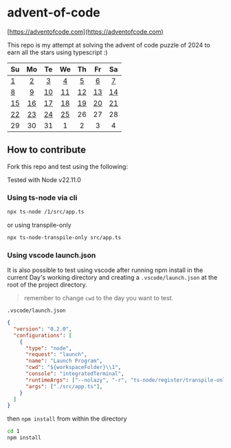 # advent-of-code

[https://adventofcode.com](https://adventofcode.com)

This repo is my attempt at solving the advent of code puzzle of 2024 to earn all the stars using typescript :)

| Su | Mo | Te | We | Th | Fr | Sa |
| :--|:--:|:--:|:--:|:--:|:--:|:--:|
| [1](./1/) | [2](./2/) | [3](./3/) | [4]() | [5]() | [6]() | [7]() |
| [8]() | [9]() | [10]() | [11]() | [12]() | [13]() | [14]() |
| [15]() | [16]() | [17]() | [18]() | [19]() | [20]() | [21]() |
| [22]() | [23]() | [24]() | [25]() | 26 | 27 | 28 |
| 29 | 30 | 31 | 1 | 2 | 3 | 4 |






## How to contribute

Fork this repo and test using the following:

Tested with Node v22.11.0

### Using ts-node via cli

```sh
npx ts-node /1/src/app.ts
```

or using transpile-only

```sh
npx ts-node-transpile-only src/app.ts
```

### Using vscode launch.json

It is also possible to test using vscode after running npm install in the current Day's working directory and creating a `.vscode/launch.json` at the root of the project directory.
>remember to change `cwd` to the day you want to test.

`.vscode/launch.json`

```json
{
  "version": "0.2.0",
  "configurations": [
    {
      "type": "node",
      "request": "launch",
      "name": "Launch Program",
      "cwd": "${workspaceFolder}\\1",
      "console": "integratedTerminal",
      "runtimeArgs": ["--nolazy", "-r", "ts-node/register/transpile-only"],
      "args": ["./src/app.ts"],
    }
  ]
}
```

then `npm install` from within the directory

  ```sh
  cd 1
  npm install
  ```
